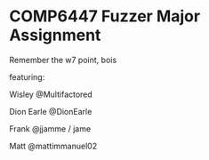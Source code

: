 # COMP6447 Fuzzer Major Assignment

Remember the w7 point, bois

featuring:

Wisley @Multifactored

Dion Earle @DionEarle

Frank @jjamme / jame

Matt @mattimmanuel02

